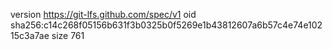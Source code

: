version https://git-lfs.github.com/spec/v1
oid sha256:c14c268f05156b631f3b0325b0f5269e1b43812607a6b57c4e74e10215c3a7ae
size 761
